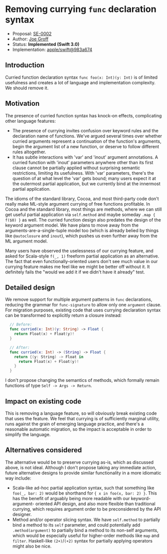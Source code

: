 # Removing currying `func` declaration syntax

* Proposal: [SE-0002](0002-remove-currying.md)
* Author: [Joe Groff](https://github.com/jckarter)
* Status: **Implemented (Swift 3.0)**
* Implementation: [apple/swift@983a674](https://github.com/apple/swift/commit/983a674e0ca35a85532d70a3eb61e71a6d024108)

## Introduction

Curried function declaration syntax `func foo(x: Int)(y: Int)` is of limited
usefulness and creates a lot of language and implementation complexity. We
should remove it.

## Motivation

The presence of curried function syntax has knock-on effects, complicating
other language features:

- The presence of currying invites confusion over keyword rules and the
  declaration name of functions. We've argued several times over whether
  curried arguments represent a continuation of the function's arguments, begin
  the argument list of a new function, or deserve to follow different rules
  altogether.
- It has subtle interactions with 'var' and 'inout' argument
  annotations. A curried function with 'inout' parameters anywhere other than
  its first clause cannot be partially applied without surprising semantic
  restrictions, limiting its usefulness. With 'var' parameters, there's the
  question of at what level the 'var' gets bound; many users expect it at the
  outermost partial application, but we currently bind at the innermost partial
  application.

The idioms of the standard library, Cocoa, and most third-party code don't
really make ML-style argument currying of free functions profitable. In
Cocoa and the standard library, most things are methods, where we can still get
useful partial application via `self.method` and maybe someday `.map { f($0)
}` as well. The curried function design also predates the design of the
keyword argument model. We have plans to move away
from the arguments-are-a-single-tuple model too (which is already belied by
things like `@autoclosure` and `inout`), which pushes us even further away from
the ML argument model.

Many users have observed the uselessness of our currying feature, and asked for
Scala-style `f(_, 1)` freeform partial application as an alternative. The fact
that even functionally-oriented users don't see much value in our currying
feature makes me feel like we might be better off without it. It definitely fails
the "would we add it if we didn't have it already" test.

## Detailed design

We remove support for multiple argument patterns in `func` declarations,
reducing the grammar for `func-signature` to allow only one `argument` clause.
For migration purposes, existing code that uses currying declaration syntax
can be transformed to explicitly return a closure instead:

```swift
  // Before:
  func curried(x: Int)(y: String) -> Float {
    return Float(x) + Float(y)!
  }

  // After:
  func curried(x: Int) -> (String) -> Float {
    return {(y: String) -> Float in
      return Float(x) + Float(y)!
    }
  }
```

I don't propose changing the semantics of methods, which formally remain
functions of type `Self -> Args -> Return`.

## Impact on existing code

This is removing a language feature, so will obviously break existing code
that uses the feature. We feel that currying is of sufficiently marginal 
utility, runs against the grain of emerging language practice, and there's a
reasonable automatic migration, so the impact is acceptable in order to
simplify the language.

## Alternatives considered

The alternative would be to preserve currying as-is, which as discussed above,
is not ideal. Although I don't propose taking any immediate action, future
alternative designs to provide similar functionality in a more idiomatic way
include:

- Scala-like ad-hoc partial application syntax, such that something like
  `foo(_, bar: 2)` would be shorthand for `{ x in foo(x, bar: 2) }`. This
  has the benefit of arguably being more readable with our keyword-argument-
  oriented API design, and also more flexible than traditional currying,
  which requires argument order to be preconsidered by the API designer.
- Method and/or operator slicing syntax. We have `self.method` to partially
  bind a method to its `self` parameter, and could potentially add
  `.method(argument)` to partially bind a method to its non-self arguments,
  which would be especially useful for higher-order methods like `map`
  and `filter`. Haskell-like `(2+)`/`(+2)` syntax for partially applying
  operators might also be nice.
